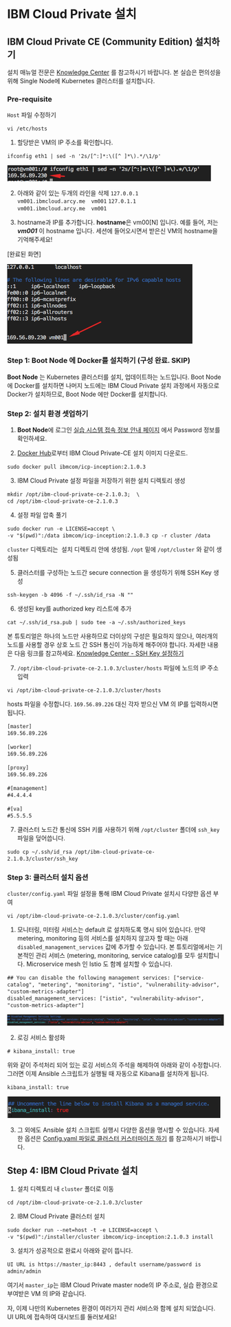 # IBM Cloud Private 설치 

## IBM Cloud Private CE (Community Edition) 설치하기
설치 매뉴얼 전문은 [Knowledge Center](https://www.ibm.com/support/knowledgecenter/SSBS6K_2.1.0.3/installing/install_containers_CE.html) 를 참고하시기 바랍니다.
본 실습은 편의성을 위해 Single Node에 Kubernetes 클러스터를 설치합니다.


### Pre-requisite 
`Host` 파일 수정하기 
~~~
vi /etc/hosts
~~~

1. 할당받은 VM의 IP 주소를 확인합니다. 
~~~
ifconfig eth1 | sed -n '2s/[^:]*:\([^ ]*\).*/\1/p'
~~~
![Alt host file](./images/install-icp4.png)


2. 아래와 같이 있는 두개의 라인을 삭제
`127.0.0.1       vm001.ibmcloud.arcy.me  vm001`
`127.0.1.1       vm001.ibmcloud.arcy.me  vm001` 

3. hostname과 IP를 추가합니다. 
**hostname**은 vm00[N] 입니다. 예를 들어, 저는 _**vm001**_ 이 hostname 입니다. 
세션에 들어오시면서 받은신 VM의 hostname을 기억해주세요! 

[완료된 화면]

![Alt host file](./images/install-icp1.png)



### Step 1: Boot Node 에 Docker를 설치하기 (구성 완료. SKIP)
**Boot Node** 는 Kubernetes 클러스터를 설치, 업데이트하는 노드입니다. 
Boot Node 에 Docker를 설치하면 나머지 노드에는 IBM Cloud Private 설치 과정에서 자동으로 Docker가 설치하므로, Boot Node 에만 Docker를 설치합니다. 


### Step 2: 설치 환경 셋업하기
1. **Boot Node**에 로그인
[실습 시스템 접속 정보 안내 페이지](https://ibmcloudprivate-handson.mybluemix.net/) 에서 Password 정보를 확인하세요. 

2. [Docker Hub](https://hub.docker.com/r/ibmcom/icp-inception/)로부터 IBM Cloud Private-CE 설치 이미지 다운로드.
```
sudo docker pull ibmcom/icp-inception:2.1.0.3
```

3. IBM Cloud Private 설정 파일을 저장하기 위한 설치 디렉토리 생성
 ```
 mkdir /opt/ibm-cloud-private-ce-2.1.0.3;  \
 cd /opt/ibm-cloud-private-ce-2.1.0.3
 ```
 
 4. 설정 파일 압축 풀기
 ```
 sudo docker run -e LICENSE=accept \
 -v "$(pwd)":/data ibmcom/icp-inception:2.1.0.3 cp -r cluster /data
 ```
`cluster` 디렉토리는  설치 디렉토리 안에 생성됨. `/opt` 밑에 `/opt/cluster` 와 같이 생성됨


 5. 클러스터를 구성하는 노드간 secure connection 을 생성하기 위해 SSH Key 생성 
 ``` 
 ssh-keygen -b 4096 -f ~/.ssh/id_rsa -N ""
 ```
 
 6. 생성된 key를 authorized key 리스트에 추가
 ```
 cat ~/.ssh/id_rsa.pub | sudo tee -a ~/.ssh/authorized_keys
 ```
 본 튜토리얼은 하나의 노드만 사용하므로 더이상의 구성은 필요하지 않으나, 여러개의 노드를 사용할 경우 상호 노드 간 SSH 통신이 가능하게 해주어야 합니다. 자세한 내용은 다음 링크를 참고하세요. [Knowledge Center - SSH Key 설정하기](https://www.ibm.com/support/knowledgecenter/SSBS6K_2.1.0.3/installing/ssh_keys.html)

 7. `/opt/ibm-cloud-private-ce-2.1.0.3/cluster/hosts` 파일에 노드의 IP 주소 입력
 ```
 vi /opt/ibm-cloud-private-ce-2.1.0.3/cluster/hosts
 ``` 

 hosts 파일을 수정합니다. 
 `169.56.89.226` 대신 각자 받으신 VM 의 IP를 입력하시면 됩니다. 
 
```
[master]
169.56.89.226

[worker]
169.56.89.226

[proxy]
169.56.89.226

#[management]
#4.4.4.4

#[va]
#5.5.5.5
```

7. 클러스터 노드간 통신에 SSH 키를 사용하기 위해 `/opt/cluster` 폴더에 `ssh_key` 파일을 덮어씁니다. 
```
sudo cp ~/.ssh/id_rsa /opt/ibm-cloud-private-ce-2.1.0.3/cluster/ssh_key
```

### Step 3: 클러스터 설치 옵션
`cluster/config.yaml` 파일 설정을 통해 IBM Cloud Private 설치시 다양한 옵션 부여 

```
vi /opt/ibm-cloud-private-ce-2.1.0.3/cluster/config.yaml
```

1. 모니터링, 미터링 서비스는 default 로 설치하도록 명시 되어 있습니다. 만약 metering, monitoring 등의 서비스를 설치하지 않고자 할 때는 아래 `disabled_management_services` 값에 추가할 수 있습니다. 본 튜토리얼에서는 기본적인 관리 서비스 (metering, monitoring, service catalog)를 모두 설치합니다. Microservice mesh 인 Istio 도 함께 설치할 수 있습니다. 

```
## You can disable the following management services: ["service-catalog", "metering", "monitoring", "istio", "vulnerability-advisor", "custom-metrics-adapter"]
disabled_management_services: ["istio", "vulnerability-advisor", "custom-metrics-adapter"]
```
![Alt](./images/install-icp2.png)

2. 로깅 서비스 활성화 
``` 
# kibana_install: true
``` 
위와 같이 주석처리 되어 있는 로깅 서비스의 주석을 해제하여 아래와 같이 수정합니다. 
그러면 이제 Ansible 스크립트가 실행될 때 자동으로 Kibana를 설치하게 됩니다. 

```
kibana_install: true
``` 

![Alt](./images/install-icp3.png)


3. 그 외에도 Ansible 설치 스크립트 실행시 다양한 옵션을 명시할 수 있습니다. 자세한 옵션은 [Config.yaml 파일로 클러스터 커스터마이즈 하기](https://www.ibm.com/support/knowledgecenter/en/SSBS6K_2.1.0.3/installing/config_yaml.html) 를 참고하시기 바랍니다. 
 <!--https://asciinema.org/a/ycmWE0uQ06tQXZUA9yTU0eH4H-->


## Step 4: IBM Cloud Private 설치 
1. 설치 디렉토리 내 `cluster` 폴더로 이동 
```
cd /opt/ibm-cloud-private-ce-2.1.0.3/cluster
```
2. IBM Cloud Private 클러스터 설치 
```
sudo docker run --net=host -t -e LICENSE=accept \
-v "$(pwd)":/installer/cluster ibmcom/icp-inception:2.1.0.3 install
```

3. 설치가 성공적으로 완료시 아래와 같이 뜹니다. 
```
UI URL is https://master_ip:8443 , default username/password is admin/admin
```

여기서 `master_ip`는 IBM Cloud Private master node의 IP 주소로, 실습 환경으로 부여받은 VM 의 IP와 같습니다. 

자, 이제 나만의 Kubernetes 환경이 여러가지 관리 서비스와 함께 설치 되었습니다. 
UI URL에 접속하여 대시보드를 둘러보세요!

